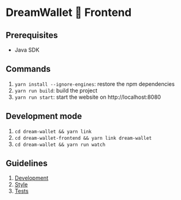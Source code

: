 # DreamWallet 🌙 Frontend

## Prerequisites
* Java SDK

## Commands

1. `yarn install --ignore-engines`: restore the npm dependencies
2. `yarn run build`: build the project
3. `yarn run start`: start the website on http://localhost:8080

## Development mode

1. `cd dream-wallet && yarn link`
2. `cd dream-wallet-frontend && yarn link dream-wallet`
3. `cd dream-wallet && yarn run watch`

## Guidelines

1. [Development](./help/Development)
1. [Style](./help/Style)
1. [Tests](./help/TestsStyle)